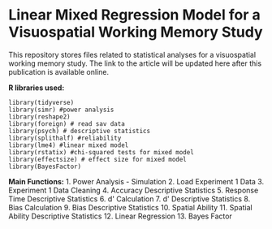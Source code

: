 # Linear Mixed Regression Model for a Visuospatial Working Memory Study

This repository stores files related to statistical analyses for a visuospatial working memory study. 
The link to the article will be updated here after this publication is available online. 

 **R libraries used:**
```
library(tidyverse)
library(simr) #power analysis
library(reshape2)
library(foreign) # read sav data
library(psych) # descriptive statistics
library(splithalf) #reliability
library(lme4) #linear mixed model
library(rstatix) #chi-squared tests for mixed model
library(effectsize) # effect size for mixed model
library(BayesFactor)
```

**Main Functions:**
      1. Power Analysis - Simulation
      2. Load Experiment 1 Data
      3. Experiment 1 Data Cleaning
      4. Accuracy Descriptive Statistics
      5. Response Time Descriptive Statistics
      6. d' Calculation
      7. d' Descriptive Statistics
      8. Bias Calculation
      9. Bias Descriptive Statistics
      10. Spatial Ability
      11. Spatial Ability Descriptive Statistics
      12. Linear Regression
      13. Bayes Factor
